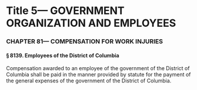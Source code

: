 
# Title 5— GOVERNMENT ORGANIZATION AND EMPLOYEES
### CHAPTER 81— COMPENSATION FOR WORK INJURIES
#### § 8139. Employees of the District of Columbia

Compensation awarded to an employee of the government of the District of Columbia shall be paid in the manner provided by statute for the payment of the general expenses of the government of the District of Columbia.
